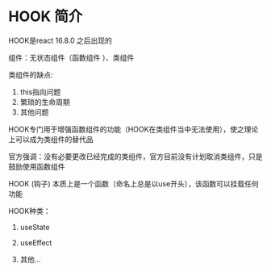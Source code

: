 # HOOK 简介

HOOK是react 16.8.0 之后出现的

 组件：无状态组件（函数组件 ）、类组件

 类组件的缺点:
  1. this指向问题 
  2. 繁琐的生命周期
  3. 其他问题

  HOOK专门用于增强函数组件的功能（HOOK在类组件当中无法使用），使之理论上可以成为类组件的替代品

官方强调：没有必要更改已经完成的类组件，官方目前没有计划取消类组件，只是鼓励使用函数组件

HOOK (钩子) 本质上是一个函数（命名上总是以use开头），该函数可以挂载任何功能

HOOK种类：


1. useState

2. useEffect

3. 其他...